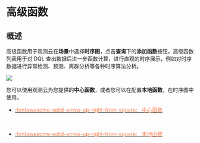 # 高级函数

## 概述	

高级函数用于观测云在**场景**中选择**时序图**，点击**查询**下的**添加函数**按钮，高级函数列表用于对 DQL 查出数据后进一步函数计算，进行直观的时序展示，例如对时序数据进行异常检测、预测、离群分析等各种时序算法分析。

![](../img/ad-1.png)


您可以使用观测云为您提供的**中心函数**，或者您可以在配置**本地函数**，在时序图中使用。

<div class="grid cards" markdown>

- [<font color="coral"> :fontawesome-solid-arrow-up-right-from-square: &nbsp; 中心函数</font>](../advanced-funcs/center-funcs.md)

<br/>

</div>

<div class="grid cards" markdown>

- [<font color="coral"> :fontawesome-solid-arrow-up-right-from-square: &nbsp; 本地函数</font>](../advanced-funcs/local-funcs.md)

<br/>

</div>